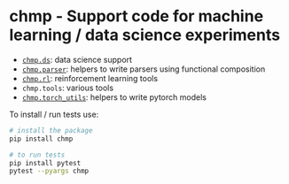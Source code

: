 # chmp - Support code for machine learning / data science experiments

- [`chmp.ds`](docs/ds.md): data science support
- [`chmp.parser`](docs/parser.md): helpers to write parsers using functional
  composition
- [`chmp.rl`](docs/rl.md): reinforcement learning tools
- `chmp.tools`: various tools
- [`chmp.torch_utils`](docs/torch_utils.md): helpers to write pytorch models

To install / run tests use:

```bash
# install the package
pip install chmp

# to run tests
pip install pytest
pytest --pyargs chmp
```
